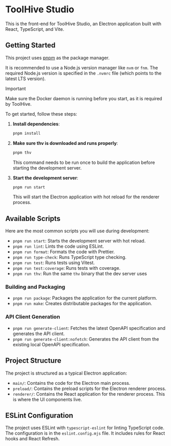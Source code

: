 # ToolHive Studio

This is the front-end for ToolHive Studio, an Electron application built with React, TypeScript, and Vite.

## Getting Started

This project uses [pnpm](https://pnpm.io/) as the package manager.

It is recommended to use a Node.js version manager like `nvm` or `fnm`. The required Node.js version is specified in the `.nvmrc` file (which points to the latest LTS version).

> [!IMPORTANT]
> Make sure the Docker daemon is running before you start, as it is required by ToolHive.

To get started, follow these steps:

1.  **Install dependencies**:
    ```bash
    pnpm install
    ```
2.  **Make sure thv is downloaded and runs properly**:

    ```bash
    pnpm thv
    ```

    This command needs to be run once to build the application before starting the development server.

3.  **Start the development server**:
    ```bash
    pnpm run start
    ```
    This will start the Electron application with hot reload for the renderer process.


## Available Scripts

Here are the most common scripts you will use during development:

- `pnpm run start`: Starts the development server with hot reload.
- `pnpm run lint`: Lints the code using ESLint.
- `pnpm run format`: Formats the code with Prettier.
- `pnpm run type-check`: Runs TypeScript type checking.
- `pnpm run test`: Runs tests using Vitest.
- `pnpm run test:coverage`: Runs tests with coverage.
- `pnpm run thv`: Run the same `thv` binary that the dev server uses

### Building and Packaging

- `pnpm run package`: Packages the application for the current platform.
- `pnpm run make`: Creates distributable packages for the application.

### API Client Generation

- `pnpm run generate-client`: Fetches the latest OpenAPI specification and generates the API client.
- `pnpm run generate-client:nofetch`: Generates the API client from the existing local OpenAPI specification.

## Project Structure

The project is structured as a typical Electron application:

- `main/`: Contains the code for the Electron main process.
- `preload/`: Contains the preload scripts for the Electron renderer process.
- `renderer/`: Contains the React application for the renderer process. This is where the UI components live.

## ESLint Configuration

The project uses ESLint with `typescript-eslint` for linting TypeScript code. The configuration is in the `eslint.config.mjs` file. It includes rules for React hooks and React Refresh.
